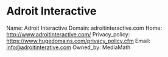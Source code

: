 
# Adroit Interactive

Name: Adroit Interactive
Domain: adroitinteractive.com
Home: http://www.adroitinteractive.com/
Privacy_policy: https://www.hugedomains.com/privacy_policy.cfm
Email: info@adroitinterative.com
Owned_by: MediaMath
